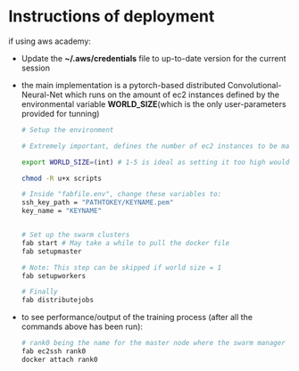 # Instructions of deployment
if using aws academy: 
- Update the **~/.aws/credentials** file to up-to-date version for the current session 

- the main implementation is a pytorch-based distributed Convolutional-Neural-Net which runs on the amount of ec2 instances defined by the environmental variable **WORLD_SIZE**(which is the only user-parameters provided for tunning)
    ```bash
    # Setup the environment
    
    # Extremely important, defines the number of ec2 instances to be made / the number of containers that we train the model on  

    export WORLD_SIZE=(int) # 1-5 is ideal as setting it too high would reach cpu request limit 
    
    chmod -R u+x scripts

    # Inside "fabfile.env", change these variables to:
    ssh_key_path = "PATHTOKEY/KEYNAME.pem"
    key_name = "KEYNAME"
   
    
    # Set up the swarm clusters
    fab start # May take a while to pull the docker file
    fab setupmaster 
    
    # Note: This step can be skipped if world size = 1
    fab setupworkers
    
    # Finally
    fab distributejobs
    ```
- to see performance/output of the training process (after all the commands above has been run):
    ```bash
    # rank0 being the name for the master node where the swarm manager resides
    fab ec2ssh rank0
    docker attach rank0
    ```